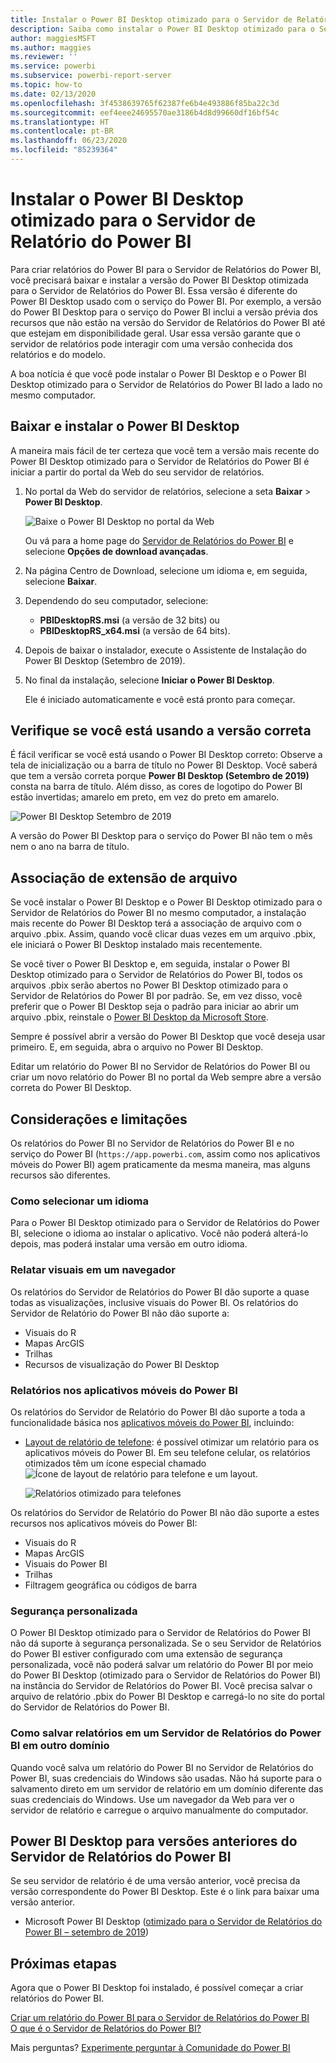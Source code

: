 ```yaml
---
title: Instalar o Power BI Desktop otimizado para o Servidor de Relatório do Power BI
description: Saiba como instalar o Power BI Desktop otimizado para o Servidor de Relatório do Power BI
author: maggiesMSFT
ms.author: maggies
ms.reviewer: ''
ms.service: powerbi
ms.subservice: powerbi-report-server
ms.topic: how-to
ms.date: 02/13/2020
ms.openlocfilehash: 3f4538639765f62387fe6b4e493886f85ba22c3d
ms.sourcegitcommit: eef4eee24695570ae3186b4d8d99660df16bf54c
ms.translationtype: HT
ms.contentlocale: pt-BR
ms.lasthandoff: 06/23/2020
ms.locfileid: "85239364"
---
```

# <a name="install-power-bi-desktop-optimized-for-power-bi-report-server"></a>Instalar o Power BI Desktop otimizado para o Servidor de Relatório do Power BI

Para criar relatórios do Power BI para o Servidor de Relatórios do Power BI, você precisará baixar e instalar a versão do Power BI Desktop otimizada para o Servidor de Relatórios do Power BI. Essa versão é diferente do Power BI Desktop usado com o serviço do Power BI. Por exemplo, a versão do Power BI Desktop para o serviço do Power BI inclui a versão prévia dos recursos que não estão na versão do Servidor de Relatórios do Power BI até que estejam em disponibilidade geral. Usar essa versão garante que o servidor de relatórios pode interagir com uma versão conhecida dos relatórios e do modelo. 

A boa notícia é que você pode instalar o Power BI Desktop e o Power BI Desktop otimizado para o Servidor de Relatórios do Power BI lado a lado no mesmo computador.

## <a name="download-and-install-power-bi-desktop"></a>Baixar e instalar o Power BI Desktop

A maneira mais fácil de ter certeza que você tem a versão mais recente do Power BI Desktop otimizado para o Servidor de Relatórios do Power BI é iniciar a partir do portal da Web do seu servidor de relatórios.

1. No portal da Web do servidor de relatórios, selecione a seta **Baixar** > **Power BI Desktop**.

    ![Baixe o Power BI Desktop no portal da Web](media/install-powerbi-desktop/report-server-download-web-portal.png)

    Ou vá para a home page do [Servidor de Relatórios do Power BI](https://powerbi.microsoft.com/report-server/) e selecione **Opções de download avançadas**.

2. Na página Centro de Download, selecione um idioma e, em seguida, selecione **Baixar**.

3. Dependendo do seu computador, selecione: 

    - **PBIDesktopRS.msi** (a versão de 32 bits) ou
    - **PBIDesktopRS_x64.msi** (a versão de 64 bits).

1. Depois de baixar o instalador, execute o Assistente de Instalação do Power BI Desktop (Setembro de 2019).

2. No final da instalação, selecione **Iniciar o Power BI Desktop**.

    Ele é iniciado automaticamente e você está pronto para começar.

## <a name="verify-youre-using-the-correct-version"></a>Verifique se você está usando a versão correta
É fácil verificar se você está usando o Power BI Desktop correto: Observe a tela de inicialização ou a barra de título no Power BI Desktop. Você saberá que tem a versão correta porque **Power BI Desktop (Setembro de 2019)** consta na barra de título. Além disso, as cores de logotipo do Power BI estão invertidas; amarelo em preto, em vez do preto em amarelo.

![Power BI Desktop Setembro de 2019](media/install-powerbi-desktop/power-bi-report-server-desktop-sept-2019.png)

A versão do Power BI Desktop para o serviço do Power BI não tem o mês nem o ano na barra de título.

## <a name="file-extension-association"></a>Associação de extensão de arquivo
Se você instalar o Power BI Desktop e o Power BI Desktop otimizado para o Servidor de Relatórios do Power BI no mesmo computador, a instalação mais recente do Power BI Desktop terá a associação de arquivo com o arquivo .pbix. Assim, quando você clicar duas vezes em um arquivo .pbix, ele iniciará o Power BI Desktop instalado mais recentemente.

Se você tiver o Power BI Desktop e, em seguida, instalar o Power BI Desktop otimizado para o Servidor de Relatórios do Power BI, todos os arquivos .pbix serão abertos no Power BI Desktop otimizado para o Servidor de Relatórios do Power BI por padrão. Se, em vez disso, você preferir que o Power BI Desktop seja o padrão para iniciar ao abrir um arquivo .pbix, reinstale o [Power BI Desktop da Microsoft Store](https://aka.ms/pbidesktopstore).

Sempre é possível abrir a versão do Power BI Desktop que você deseja usar primeiro. E, em seguida, abra o arquivo no Power BI Desktop.

Editar um relatório do Power BI no Servidor de Relatórios do Power BI ou criar um novo relatório do Power BI no portal da Web sempre abre a versão correta do Power BI Desktop.

## <a name="considerations-and-limitations"></a>Considerações e limitações

Os relatórios do Power BI no Servidor de Relatórios do Power BI e no serviço do Power BI (`https://app.powerbi.com`, assim como nos aplicativos móveis do Power BI) agem praticamente da mesma maneira, mas alguns recursos são diferentes.

### <a name="selecting-a-language"></a>Como selecionar um idioma

Para o Power BI Desktop otimizado para o Servidor de Relatórios do Power BI, selecione o idioma ao instalar o aplicativo. Você não poderá alterá-lo depois, mas poderá instalar uma versão em outro idioma.

### <a name="report-visuals-in-a-browser"></a>Relatar visuais em um navegador

Os relatórios do Servidor de Relatórios do Power BI dão suporte a quase todas as visualizações, inclusive visuais do Power BI. Os relatórios do Servidor de Relatório do Power BI não dão suporte a:

* Visuais do R
* Mapas ArcGIS
* Trilhas
* Recursos de visualização do Power BI Desktop

### <a name="reports-in-the-power-bi-mobile-apps"></a>Relatórios nos aplicativos móveis do Power BI

Os relatórios do Servidor de Relatório do Power BI dão suporte a toda a funcionalidade básica nos [aplicativos móveis do Power BI](../consumer/mobile/mobile-apps-for-mobile-devices.md), incluindo:

* [Layout de relatório de telefone](../create-reports/desktop-create-phone-report.md): é possível otimizar um relatório para os aplicativos móveis do Power BI. Em seu telefone celular, os relatórios otimizados têm um ícone especial chamado ![Ícone de layout de relatório para telefone](media/install-powerbi-desktop/power-bi-rs-mobile-optimized-icon.png) e um layout.
  
    ![Relatórios otimizado para telefones](media/install-powerbi-desktop/power-bi-rs-mobile-optimized-report.png)

Os relatórios do Servidor de Relatório do Power BI não dão suporte a estes recursos nos aplicativos móveis do Power BI:

* Visuais do R
* Mapas ArcGIS
* Visuais do Power BI
* Trilhas
* Filtragem geográfica ou códigos de barra

### <a name="custom-security"></a>Segurança personalizada

O Power BI Desktop otimizado para o Servidor de Relatórios do Power BI não dá suporte à segurança personalizada. Se o seu Servidor de Relatórios do Power BI estiver configurado com uma extensão de segurança personalizada, você não poderá salvar um relatório do Power BI por meio do Power BI Desktop (otimizado para o Servidor de Relatórios do Power BI) na instância do Servidor de Relatórios do Power BI. Você precisa salvar o arquivo de relatório .pbix do Power BI Desktop e carregá-lo no site do portal do Servidor de Relatórios do Power BI.

### <a name="saving-reports-to-a-power-bi-report-server-in-a-different-domain"></a>Como salvar relatórios em um Servidor de Relatórios do Power BI em outro domínio

Quando você salva um relatório do Power BI no Servidor de Relatórios do Power BI, suas credenciais do Windows são usadas. Não há suporte para o salvamento direto em um servidor de relatório em um domínio diferente das suas credenciais do Windows. Use um navegador da Web para ver o servidor de relatório e carregue o arquivo manualmente do computador.

## <a name="power-bi-desktop-for-earlier-versions-of-power-bi-report-server"></a>Power BI Desktop para versões anteriores do Servidor de Relatórios do Power BI

Se seu servidor de relatório é de uma versão anterior, você precisa da versão correspondente do Power BI Desktop. Este é o link para baixar uma versão anterior.

- Microsoft Power BI Desktop ([otimizado para o Servidor de Relatórios do Power BI – setembro de 2019](https://go.microsoft.com/fwlink/?linkid=2103723))

## <a name="next-steps"></a>Próximas etapas

Agora que o Power BI Desktop foi instalado, é possível começar a criar relatórios do Power BI.

[Criar um relatório do Power BI para o Servidor de Relatórios do Power BI](quickstart-create-powerbi-report.md)  
[O que é o Servidor de Relatórios do Power BI?](get-started.md)

Mais perguntas? [Experimente perguntar à Comunidade do Power BI](https://community.powerbi.com/)

